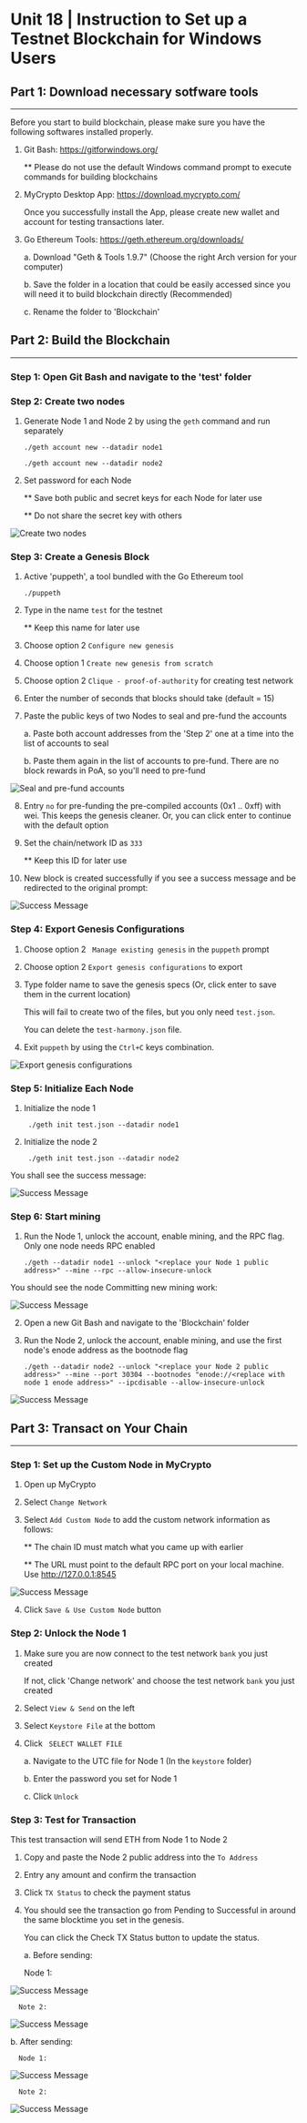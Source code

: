 # Unit 18 | Instruction to Set up a Testnet Blockchain for Windows Users

## Part 1: Download necessary sotfware tools
----------
Before you start to build blockchain, please make sure you have the following softwares installed properly.

1. Git Bash: https://gitforwindows.org/
   
   ** Please do not use the default Windows command prompt to execute commands for building blockchains

2. MyCrypto Desktop App: https://download.mycrypto.com/

   Once you successfully install the App, please create new wallet and account for testing transactions later.

3. Go Ethereum Tools: https://geth.ethereum.org/downloads/

   a. Download "Geth & Tools 1.9.7" (Choose the right Arch version for your computer)
   
   b. Save the folder in a location that could be easily accessed since you will need it to build blockchain directly (Recommended)

   c. Rename the folder to 'Blockchain'


## Part 2: Build the Blockchain
------------
### Step 1: Open Git Bash and navigate to the 'test' folder

### Step 2: Create two nodes

1. Generate Node 1 and Node 2 by using the `geth` command and run separately

    `./geth account new --datadir node1`

    `./geth account new --datadir node2`

2. Set password for each Node

    ** Save both public and secret keys for each Node for later use

    ** Do not share the secret key with others

![Create two nodes](Image/create_two_nodes.PNG)


### Step 3: Create a Genesis Block

1. Active 'puppeth', a tool bundled with the Go Ethereum tool
   
   `./puppeth`

2. Type in the name `test` for the testnet

    ** Keep this name for later use

3. Choose option 2  `Configure new genesis`

4. Choose option 1 `Create new genesis from scratch`

5. Choose option 2 `Clique - proof-of-authority` for creating test network

6. Enter the number of seconds that blocks should take (default = 15)

7. Paste the public keys of two Nodes to seal and pre-fund the accounts
 
   a. Paste both account addresses from the 'Step 2' one at a time into the list of accounts to seal

   b. Paste them again in the list of accounts to pre-fund. There are no block rewards in PoA, so you'll need to pre-fund

![Seal and pre-fund accounts](Image/seal_prefund_accounts.PNG)

8. Entry `no`  for pre-funding the pre-compiled accounts (0x1 .. 0xff) with wei. This keeps the genesis cleaner. Or, you can click enter to continue with the default option

9. Set the chain/network ID as `333` 

    ** Keep this ID for later use

10. New block is created successfully if you see a success message and be redirected to the original prompt:

![Success Message](Image/block_created.PNG)

### Step 4: Export Genesis Configurations

1. Choose option 2 ` Manage existing genesis` in the `puppeth` prompt

2. Choose option 2 `Export genesis configurations` to export

3. Type folder name to save the genesis specs (Or, click enter to save them in the current location)

   This will fail to create two of the files, but you only need `test.json`. 
   
   You can delete the `test-harmony.json` file.

4. Exit `puppeth` by using the `Ctrl+C` keys combination.


![Export genesis configurations](Image/configurations.PNG)

### Step 5: Initialize Each Node

1. Initialize the node 1

   ` ./geth init test.json --datadir node1`

2. Initialize the node 2
   
   ` ./geth init test.json --datadir node2`

You shall see the success message:

![Success Message](Image/successful_ini_nodes.PNG)

### Step 6: Start mining

1. Run the Node 1, unlock the account, enable mining, and the RPC flag. Only one node needs RPC enabled

   `./geth --datadir node1 --unlock "<replace your Node 1 public address>" --mine --rpc --allow-insecure-unlock`

You should see the node Committing new mining work:

![Success Message](Image/node1.PNG)

2. Open a new Git Bash and navigate to the 'Blockchain' folder

3. Run the Node 2, unlock the account, enable mining, and use the first node's enode address as the bootnode flag

   `./geth --datadir node2 --unlock "<replace your Node 2 public address>" --mine --port 30304 --bootnodes "enode://<replace with node 1 enode address>" --ipcdisable --allow-insecure-unlock`

![Success Message](Image/node2.PNG)

## Part 3: Transact on Your Chain
---------

### Step 1: Set up the Custom Node in MyCrypto

1. Open up MyCrypto

2. Select `Change Network`

3. Select `Add Custom Node` to add the custom network information as follows:

    ** The chain ID must match what you came up with earlier
    
    ** The URL must point to the default RPC port on your local machine. Use http://127.0.0.1:8545

![Success Message](Image/add_custom_node.PNG)

4. Click `Save & Use Custom Node` button

### Step 2: Unlock the Node 1

1. Make sure you are now connect to the test network `bank` you just created 

   If not, click 'Change network' and choose the test network `bank` you just created

2. Select `View & Send` on the left

3. Select `Keystore File` at the bottom

4. Click ` SELECT WALLET FILE`

   a. Navigate to the UTC file for Node 1 (In the `keystore` folder)

   b. Enter the password you set for Node 1 

   c. Click `Unlock`

### Step 3: Test for Transaction 

This test transaction will send ETH from Node 1 to Node 2

1. Copy and paste the Node 2 public address into the `To Address`

2. Entry any amount and confirm the transaction

3. Click `TX Status` to check the payment status

4. You should see the transaction go from Pending to Successful in around the same blocktime you set in the genesis.

   You can click the Check TX Status button to update the status.

   a. Before sending:
   
      Node 1: 

![Success Message](Image/before_node1.PNG)

      Note 2:

![Success Message](Image/before_node2.PNG)

   b. After sending:

      Node 1: 

![Success Message](Image/after_node1.PNG)

      Note 2:

![Success Message](Image/after_node2.PNG)




